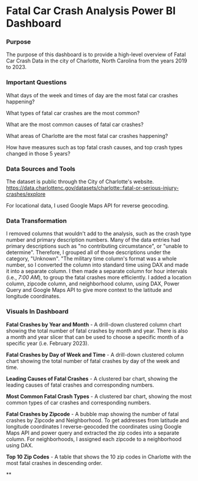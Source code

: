 # Fatal Car Crash Analysis Power BI Dashboard

### Purpose
The purpose of this dashboard is to provide a high-level overview of Fatal Car Crash Data in the city of Charlotte, North Carolina
from the years 2019 to 2023.

### Important Questions
What days of the week and times of day are the most fatal car crashes happening? 

What types of fatal car crashes are the most common? 

What are the most common causes of fatal car crashes?

What areas of Charlotte are the most fatal car crashes happening?

How have measures such as top fatal crash causes, and top crash types changed in those 5 years?

### Data Sources and Tools
The dataset is public through the City of Charlotte's website.
https://data.charlottenc.gov/datasets/charlotte::fatal-or-serious-injury-crashes/explore

For locational data, I used Google Maps API for reverse geocoding.

### Data Transformation 
I removed columns that wouldn't add to the analysis, such as the crash type number and primary description numbers. Many of the data entries had primary descriptions such as "no contributing circumstance", or "unable to determine". Therefore, I grouped all of those descriptions under the category, "Unknown". "The military time column's format was a whole number, so I converted the column into standard time using DAX and made it into a separate column. I then made a separate column for hour intervals (i.e., *7:00 AM*), to group the fatal crashes more efficiently. I added a location column, zipcode column, and neighborhood column, using DAX, Power Query and Google Maps API to give more context to the latitude and longitude coordinates.


### Visuals In Dashboard
**Fatal Crashes by Year and Month** -
A drill-down clustered column chart showing the total number of fatal crashes by month and year. There is also a month and year slicer that
can be used to choose a specific month of a specific year (i.e. February 2023).

**Fatal Crashes by Day of Week and Time** -
A drill-down clustered column chart showing the total number of fatal crashes by day of the week and time. 

**Leading Causes of Fatal Crashes** -
A clustered bar chart, showing the leading causes of fatal crashes and corresponding numbers.

**Most Common Fatal Crash Types** -
A clustered bar chart, showing the most common types of car crashes and corresponding numbers.

**Fatal Crashes by Zipcode** -
A bubble map showing the number of fatal crashes by Zipcode and Neighborhood. To get addresses from latitude and longitude 
coordinates I reverse-geocoded the coordinates using Google Maps API and power query and extracted the zip codes into a separate
column. For neighborhoods, I assigned each zipcode to a neighborhood using DAX.

**Top 10 Zip Codes** -
A table that shows the 10 zip codes in Charlotte with the most fatal crashes in descending order.

**
